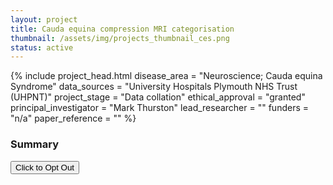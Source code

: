 ```yaml
---
layout: project
title: Cauda equina compression MRI categorisation
thumbnail: /assets/img/projects_thumbnail_ces.png
status: active
---
```



{% include project_head.html 
disease_area = "Neuroscience; Cauda equina Syndrome"
data_sources = "University Hospitals Plymouth NHS Trust (UHPNT)"
project_stage = "Data collation"
ethical_approval = "granted"
principal_investigator = "Mark Thurston"
lead_researcher = ""
funders = "n/a"
paper_reference = ""
%}

### Summary


<a href="{% link pages/optout.md%}">
 <button type="button" class="btn btn-primary btn-lg btn-block">Click to Opt Out</button> 
</a>
